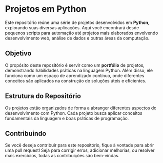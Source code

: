 # Projetos em Python  

Este repositório reúne uma série de projetos desenvolvidos em **Python**, explorando suas diversas aplicações. Aqui você encontrará desde pequenos scripts para automação até projetos mais elaborados envolvendo desenvolvimento web, análise de dados e outras áreas da computação.  

## Objetivo  

O propósito deste repositório é servir como um **portfólio** de projetos, demonstrando habilidades práticas na linguagem Python. Além disso, ele funciona como um espaço de aprendizado contínuo, onde diferentes conceitos são aplicados na construção de soluções úteis e eficientes.  

## Estrutura do Repositório  

Os projetos estão organizados de forma a abranger diferentes aspectos do desenvolvimento com Python. Cada projeto busca aplicar conceitos fundamentais da linguagem e boas práticas de programação.  

## Contribuindo  

Se você deseja contribuir para este repositório, fique à vontade para abrir uma pull request! Seja para corrigir erros, adicionar melhorias, ou resolver mais exercícios, todas as contribuições são bem-vindas.



 
